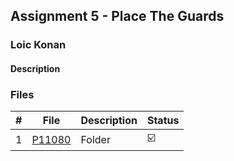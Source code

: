 ## Assignment 5 - Place The Guards

### Loic Konan

#### Description

### Files

|   #   | File           | Description | Status                  |
| :---: | -------------- | ----------- | ----------------------- |
|   1   | [P11080](./P11080) | Folder      | :ballot_box_with_check: |
